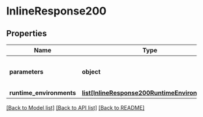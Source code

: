 # InlineResponse200

## Properties
Name | Type | Description | Notes
------------ | ------------- | ------------- | -------------
**parameters** | **object** | Parameters echoed back to user. |
**runtime_environments** | [**list[InlineResponse200RuntimeEnvironments]**](InlineResponse200RuntimeEnvironments.md) |  |

[[Back to Model list]](../README.md#documentation-for-models) [[Back to API list]](../README.md#documentation-for-api-endpoints) [[Back to README]](../README.md)
